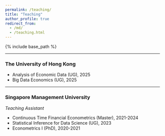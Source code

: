 ```yaml
---
permalink: /teaching/
title: "Teaching"
author_profile: true
redirect_from: 
  - /md/
  - /teaching.html
---
```


{% include base_path %}

---

### The University of Hong Kong

* Analysis of Economic Data (UG), 2025
* Big Data Economics (UG), 2025

---

### Singapore Management University

*Teaching Assistant*

* Continuous Time Financial Econometrics (Master), 2021-2024
* Statistical Inference for Data Science (UG), 2023
* Econometrics I (PhD), 2020-2021

